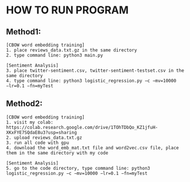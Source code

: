 # HOW TO RUN PROGRAM

## Method1:
	[CBOW word embedding training]
	1. place reviews_data.txt.gz in the same directory
	2. type command line: python3 main.py

	[Sentiment Analysis]
	3. place twitter-sentiment.csv, twitter-sentiment-testset.csv in the same directory
	4. type command line: python3 logistic_regression.py −c −mv=10000 −lr=0.1 −fn=myTest

## Method2:
	[CBOW word embedding training]
	1. visit my colab: https://colab.research.google.com/drive/1TOhTDbQo_KZ1jfuH-XKxFYE7SQdaE8u3?usp=sharing
	2. upload reviews_data.txt.gz 
	3. run all code with gpu 
	4. download the word_emb_mat.txt file and word2vec.csv file, place them in the same directory with my code

	[Sentiment Analysis]
	5. go to the code directory, type command line: python3 logistic_regression.py −c −mv=10000 −lr=0.1 −fn=myTest


